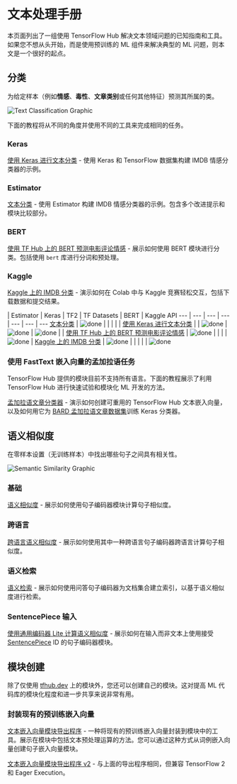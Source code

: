 # 文本处理手册

本页面列出了一组使用 TensorFlow Hub 解决文本领域问题的已知指南和工具。如果您不想从头开始，而是使用预训练的 ML 组件来解决典型的 ML 问题，则本文是一个很好的起点。

## 分类

为给定样本（例如**情感**、**毒性**、**文章类别**或任何其他特征）预测其所属的类。

![Text Classification Graphic](https://www.gstatic.com/aihub/tfhub/universal-sentence-encoder/example-classification.png)

下面的教程将从不同的角度并使用不同的工具来完成相同的任务。

### Keras

[使用 Keras 进行文本分类](https://www.tensorflow.org/tutorials/keras/text_classification_with_hub) - 使用 Keras 和 TensorFlow 数据集构建 IMDB 情感分类器的示例。

### Estimator

[文本分类](https://github.com/tensorflow/hub/blob/master/docs/tutorials/text_classification_with_tf_hub.ipynb) - 使用 Estimator 构建 IMDB 情感分类器的示例。包含多个改进提示和模块比较部分。

### BERT

[使用 TF Hub 上的 BERT 预测电影评论情感](https://github.com/google-research/bert/blob/master/predicting_movie_reviews_with_bert_on_tf_hub.ipynb) - 展示如何使用 BERT 模块进行分类。包括使用 `bert` 库进行分词和预处理。

### Kaggle

[Kaggle 上的 IMDB 分类](https://github.com/tensorflow/hub/blob/master/examples/colab/text_classification_with_tf_hub_on_kaggle.ipynb) - 演示如何在 Colab 中与 Kaggle 竞赛轻松交互，包括下载数据和提交结果。

 | Estimator | Keras | TF2 | TF Datasets | BERT | Kaggle API
--- | --- | --- | --- | --- | --- | ---
[文本分类](https://www.tensorflow.org/hub/tutorials/text_classification_with_tf_hub) | ![done](https://www.gstatic.com/images/icons/material/system_gm/1x/bigtop_done_googblue_18dp.png) |  |  |  |  |
[使用 Keras 进行文本分类](https://www.tensorflow.org/tutorials/keras/text_classification_with_hub) |  | ![done](https://www.gstatic.com/images/icons/material/system_gm/1x/bigtop_done_googblue_18dp.png) | ![done](https://www.gstatic.com/images/icons/material/system_gm/1x/bigtop_done_googblue_18dp.png) | ![done](https://www.gstatic.com/images/icons/material/system_gm/1x/bigtop_done_googblue_18dp.png) |  |
[使用 TF Hub 上的 BERT 预测电影评论情感](https://github.com/google-research/bert/blob/master/predicting_movie_reviews_with_bert_on_tf_hub.ipynb) | ![done](https://www.gstatic.com/images/icons/material/system_gm/1x/bigtop_done_googblue_18dp.png) |  |  |  | ![done](https://www.gstatic.com/images/icons/material/system_gm/1x/bigtop_done_googblue_18dp.png) |
[Kaggle 上的 IMDB 分类](https://github.com/tensorflow/hub/blob/master/examples/colab/text_classification_with_tf_hub_on_kaggle.ipynb) | ![done](https://www.gstatic.com/images/icons/material/system_gm/1x/bigtop_done_googblue_18dp.png) |  |  |  |  | ![done](https://www.gstatic.com/images/icons/material/system_gm/1x/bigtop_done_googblue_18dp.png)

### 使用 FastText 嵌入向量的孟加拉语任务

TensorFlow Hub 提供的模块目前不支持所有语言。下面的教程展示了利用 TensorFlow Hub 进行快速试验和模块化 ML 开发的方法。

[孟加拉语文章分类器](https://github.com/tensorflow/hub/blob/master/examples/colab/bangla_article_classifier.ipynb) - 演示如何创建可重用的 TensorFlow Hub 文本嵌入向量，以及如何用它为 [BARD 孟加拉语文章数据集](https://github.com/tanvirfahim15/BARD-Bangla-Article-Classifier)训练 Keras 分类器。

## 语义相似度

在零样本设置（无训练样本）中找出哪些句子之间具有相关性。

![Semantic Similarity Graphic](https://www.gstatic.com/aihub/tfhub/universal-sentence-encoder/example-similarity.png)

### 基础

[语义相似度](https://github.com/tensorflow/hub/blob/master/examples/colab/semantic_similarity_with_tf_hub_universal_encoder.ipynb) - 展示如何使用句子编码器模块计算句子相似度。

### 跨语言

[跨语言语义相似度](https://github.com/tensorflow/hub/blob/master/examples/colab/cross_lingual_similarity_with_tf_hub_multilingual_universal_encoder.ipynb) - 展示如何使用其中一种跨语言句子编码器跨语言计算句子相似度。

### 语义检索

[语义检索](https://github.com/tensorflow/hub/blob/master/examples/colab/retrieval_with_tf_hub_universal_encoder_qa.ipynb) - 展示如何使用问答句子编码器为文档集合建立索引，以基于语义相似度进行检索。

### SentencePiece 输入

[使用通用编码器 Lite 计算语义相似度](https://github.com/tensorflow/hub/blob/master/examples/colab/semantic_similarity_with_tf_hub_universal_encoder_lite.ipynb) - 展示如何在输入而非文本上使用接受 [SentencePiece](https://github.com/google/sentencepiece) ID 的句子编码器模块。

## 模块创建

除了仅使用 [tfhub.dev](https://tfhub.dev) 上的模块外，您还可以创建自己的模块。这对提高 ML 代码库的模块化程度和进一步共享来说非常有用。

### 封装现有的预训练嵌入向量

[文本嵌入向量模块导出程序](https://github.com/tensorflow/hub/blob/master/examples/text_embeddings/export.py) - 一种将现有的预训练嵌入向量封装到模块中的工具。展示在模块中包括文本预处理运算的方法。您可以通过这种方式从词例嵌入向量创建句子嵌入向量模块。

[文本嵌入向量模块导出程序 v2](https://github.com/tensorflow/hub/blob/master/examples/text_embeddings_v2/export_v2.py) - 与上面的导出程序相同，但兼容 TensorFlow 2 和 Eager Execution。
